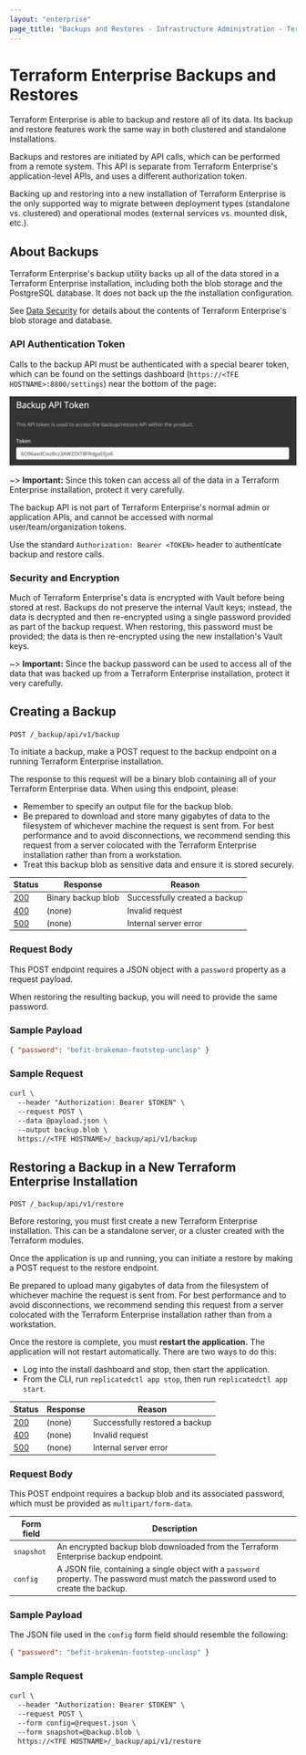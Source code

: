 ```yaml
---
layout: "enterprise"
page_title: "Backups and Restores - Infrastructure Administration - Terraform Enterprise"
---
```


# Terraform Enterprise Backups and Restores

Terraform Enterprise is able to backup and restore all of its data. Its backup and restore features work the same way in both clustered and standalone installations.

Backups and restores are initiated by API calls, which can be performed from a remote system. This API is separate from Terraform Enterprise's application-level APIs, and uses a different authorization token.

Backing up and restoring into a new installation of Terraform Enterprise is the only supported way to migrate between deployment types (standalone vs. clustered) and operational modes (external services vs. mounted disk, etc.).

## About Backups

Terraform Enterprise's backup utility backs up all of the data stored in a Terraform Enterprise installation, including both the blob storage and the PostgreSQL database. It does not back up the the installation configuration.

See [Data Security](../system-overview/data-security.html) for details about the contents of Terraform Enterprise's blob storage and database.

### API Authentication Token

Calls to the backup API must be authenticated with a special bearer token, which can be found on the settings dashboard (`https://<TFE HOSTNAME>:8800/settings`) near the bottom of the page:

![Screenshot: the TFE install dashboard, with the API token visible](./images/token.png)

~> **Important:** Since this token can access all of the data in a Terraform Enterprise installation, protect it very carefully.

The backup API is not part of Terraform Enterprise's normal admin or application APIs, and cannot be accessed with normal user/team/organization tokens.

Use the standard `Authorization: Bearer <TOKEN>` header to authenticate backup and restore calls.

### Security and Encryption

Much of Terraform Enterprise's data is encrypted with Vault before being stored at rest. Backups do not preserve the internal Vault keys; instead, the data is decrypted and then re-encrypted using a single password provided as part of the backup request. When restoring, this password must be provided; the data is then re-encrypted using the new installation's Vault keys.

~> **Important:** Since the backup password can be used to access all of the data that was backed up from a Terraform Enterprise installation, protect it very carefully.

[200]: https://developer.mozilla.org/en-US/docs/Web/HTTP/Status/200
[201]: https://developer.mozilla.org/en-US/docs/Web/HTTP/Status/201
[202]: https://developer.mozilla.org/en-US/docs/Web/HTTP/Status/202
[204]: https://developer.mozilla.org/en-US/docs/Web/HTTP/Status/204
[400]: https://developer.mozilla.org/en-US/docs/Web/HTTP/Status/400
[401]: https://developer.mozilla.org/en-US/docs/Web/HTTP/Status/401
[403]: https://developer.mozilla.org/en-US/docs/Web/HTTP/Status/403
[404]: https://developer.mozilla.org/en-US/docs/Web/HTTP/Status/404
[409]: https://developer.mozilla.org/en-US/docs/Web/HTTP/Status/409
[412]: https://developer.mozilla.org/en-US/docs/Web/HTTP/Status/412
[422]: https://developer.mozilla.org/en-US/docs/Web/HTTP/Status/422
[429]: https://developer.mozilla.org/en-US/docs/Web/HTTP/Status/429
[500]: https://developer.mozilla.org/en-US/docs/Web/HTTP/Status/500
[504]: https://developer.mozilla.org/en-US/docs/Web/HTTP/Status/504


## Creating a Backup

`POST /_backup/api/v1/backup`

To initiate a backup, make a POST request to the backup endpoint on a running Terraform Enterprise installation.

The response to this request will be a binary blob containing all of your Terraform Enterprise data. When using this endpoint, please:

- Remember to specify an output file for the backup blob.
- Be prepared to download and store many gigabytes of data to the filesystem of whichever machine the request is sent from. For best performance and to avoid disconnections, we recommend sending this request from a server colocated with the Terraform Enterprise installation rather than from a workstation.
- Treat this backup blob as sensitive data and ensure it is stored securely.

Status  | Response           | Reason
--------|--------------------|------------------------------
[200][] | Binary backup blob | Successfully created a backup
[400][] | (none)             | Invalid request
[500][] | (none)             | Internal server error

### Request Body

This POST endpoint requires a JSON object with a `password` property as a request payload.

When restoring the resulting backup, you will need to provide the same password.

### Sample Payload

```json
{ "password": "befit-brakeman-footstep-unclasp" }
```

### Sample Request

```shell
curl \
  --header "Authorization: Bearer $TOKEN" \
  --request POST \
  --data @payload.json \
  --output backup.blob \
  https://<TFE HOSTNAME>/_backup/api/v1/backup
```

## Restoring a Backup in a New Terraform Enterprise Installation

`POST /_backup/api/v1/restore`

Before restoring, you must first create a new Terraform Enterprise installation. This can be a standalone server, or a cluster created with the Terraform modules.

Once the application is up and running, you can initiate a restore by making a POST request to the restore endpoint.

Be prepared to upload many gigabytes of data from the filesystem of whichever machine the request is sent from. For best performance and to avoid disconnections, we recommend sending this request from a server colocated with the Terraform Enterprise installation rather than from a workstation.

Once the restore is complete, you must **restart the application.** The application will not restart automatically. There are two ways to do this:

- Log into the install dashboard and stop, then start the application.
- From the CLI, run `replicatedctl app stop`, then run `replicatedctl app start`.

Status  | Response           | Reason
--------|--------------------|------------------------------
[200][] | (none)             | Successfully restored a backup
[400][] | (none)             | Invalid request
[500][] | (none)             | Internal server error

### Request Body

This POST endpoint requires a backup blob and its associated password, which must be provided as `multipart/form-data`.

Form field | Description
-----------|------------
`snapshot` | An encrypted backup blob downloaded from the Terraform Enterprise backup endpoint.
`config`   | A JSON file, containing a single object with a `password` property. The password must match the password used to create the backup.

### Sample Payload

The JSON file used in the `config` form field should resemble the following:

```json
{ "password": "befit-brakeman-footstep-unclasp" }
```

### Sample Request

```shell
curl \
  --header "Authorization: Bearer $TOKEN" \
  --request POST \
  --form config=@request.json \
  --form snapshot=@backup.blob \
  https://<TFE HOSTNAME>/_backup/api/v1/restore
```
